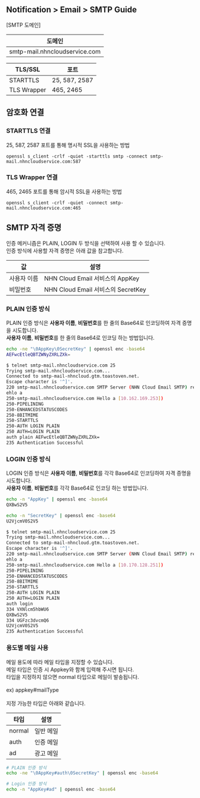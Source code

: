 ## Notification > Email > SMTP Guide

[SMTP 도메인]

|도메인 |
|---|
|smtp-mail.nhncloudservice.com |

| TLS/SSL | 포트 |
|---|---|
| STARTTLS | 25, 587, 2587 | 
| TLS Wrapper | 465, 2465 | 

## 암호화 연결
### STARTTLS 연결
25, 587, 2587 포트를 통해 명시적 SSL을 사용하는 방법
```
openssl s_client -crlf -quiet -starttls smtp -connect smtp-mail.nhncloudservice.com:587
```

### TLS Wrapper 연결
465, 2465 포트를 통해 암시적 SSL을 사용하는 방법
```
openssl s_client -crlf -quiet -connect smtp-mail.nhncloudservice.com:465
```

## SMTP 자격 증명
인증 메커니즘은 PLAIN, LOGIN 두 방식을 선택하여 사용 할 수 있습니다.</br>
인증 방식에 사용할 자격 증명은 아래 값을 참고합니다.

| 값 | 설명 |
|---|---|
| 사용자 이름 | NHN Cloud Email 서비스의 AppKey | 
| 비밀번호 | NHN Cloud Email 서비스의 SecretKey | 

### PLAIN 인증 방식
PLAIN 인증 방식은 **사용자 이름**, **비밀번호**를 한 줄의 Base64로 인코딩하여 자격 증명을 시도합니다.</br>
**사용자 이름**, **비밀번호**를 한 줄의 Base64로 인코딩 하는 방법입니다.
```bash
echo -ne "\0AppKey\0SecretKey" | openssl enc -base64
AEFwcEtleQBTZWNyZXRLZXk=
```

```bash
$ telnet smtp-mail.nhncloudservice.com 25
Trying smtp-mail.nhncloudservice.com...
Connected to smtp-mail-nhncloud.gtm.toastoven.net.
Escape character is '^]'.
220 smtp-mail.nhncloudservice.com SMTP Server (NHN Cloud Email SMTP) ready
ehlo a
250-smtp-mail.nhncloudservice.com Hello a [10.162.169.253])
250-PIPELINING
250-ENHANCEDSTATUSCODES
250-8BITMIME
250-STARTTLS
250-AUTH LOGIN PLAIN
250 AUTH=LOGIN PLAIN
auth plain AEFwcEtleQBTZWNyZXRLZXk=
235 Authentication Successful
```

### LOGIN 인증 방식
LOGIN 인증 방식은 **사용자 이름**, **비밀번호**를 각각 Base64로 인코딩하여 자격 증명을 시도합니다.</br>
**사용자 이름**, **비밀번호**를 각각 Base64로 인코딩 하는 방법입니다.
```bash
echo -n "AppKey" | openssl enc -base64
QXBwS2V5

echo -n "SecretKey" | openssl enc -base64
U2VjcmV0S2V5
```

```bash
$ telnet smtp-mail.nhncloudservice.com 25
Trying smtp-mail.nhncloudservice.com...
Connected to smtp-mail-nhncloud.gtm.toastoven.net.
Escape character is '^]'.
220 smtp-mail.nhncloudservice.com SMTP Server (NHN Cloud Email SMTP) ready
ehlo a
250-smtp-mail.nhncloudservice.com Hello a [10.170.128.251])
250-PIPELINING
250-ENHANCEDSTATUSCODES
250-8BITMIME
250-STARTTLS
250-AUTH LOGIN PLAIN
250 AUTH=LOGIN PLAIN
auth login
334 VXNlcm5hbWU6
QXBwS2V5
334 UGFzc3dvcmQ6
U2VjcmV0S2V5
235 Authentication Successful
```

### 용도별 메일 사용
메일 용도에 따라 메일 타입을 지정할 수 있습니다.</br>
메일 타입은 인증 시 Appkey와 함께 입력해 주시면 됩니다.</br>
타입을 지정하지 않으면 normal 타입으로 메일이 발송됩니다.</br>
</br>
ex) appkey#mailType</br>
</br>
지정 가능한 타입은 아래와 같습니다.

| 타입     | 설명    |
|--------|-------|
| normal | 일반 메일 | 
| auth   | 인증 메일 |
| ad     | 광고 메일 |

```bash
# PLAIN 인증 방식
echo -ne "\0AppKey#auth\0SecretKey" | openssl enc -base64

# Login 인증 방식
echo -n "AppKey#ad" | openssl enc -base64

```

